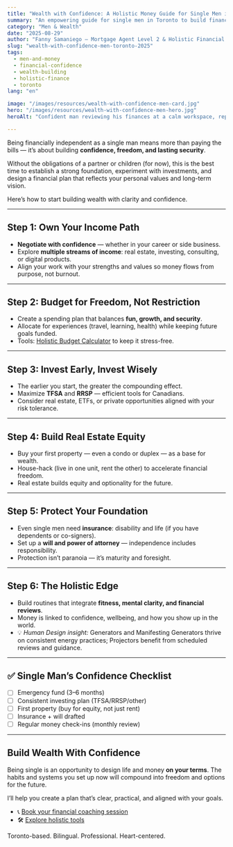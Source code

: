 ```yaml
---
title: "Wealth with Confidence: A Holistic Money Guide for Single Men in Toronto (2025)"
summary: "An empowering guide for single men in Toronto to build financial confidence, independence, and long-term security — blending strategy with holistic wellbeing."
category: "Men & Wealth"
date: "2025-08-29"
author: "Fanny Samaniego — Mortgage Agent Level 2 & Holistic Financial Coach"
slug: "wealth-with-confidence-men-toronto-2025"
tags:
  - men-and-money
  - financial-confidence
  - wealth-building
  - holistic-finance
  - toronto
lang: "en"

image: "/images/resources/wealth-with-confidence-men-card.jpg"
hero: "/images/resources/wealth-with-confidence-men-hero.jpg"
heroAlt: "Confident man reviewing his finances at a calm workspace, representing independence and financial empowerment"

---
```


Being financially independent as a single man means more than paying the bills — it’s about building **confidence, freedom, and lasting security**.  

Without the obligations of a partner or children (for now), this is the best time to establish a strong foundation, experiment with investments, and design a financial plan that reflects your personal values and long-term vision.  

Here’s how to start building wealth with clarity and confidence.  

---

## Step 1: Own Your Income Path

- **Negotiate with confidence** — whether in your career or side business.  
- Explore **multiple streams of income**: real estate, investing, consulting, or digital products.  
- Align your work with your strengths and values so money flows from purpose, not burnout.  

---

## Step 2: Budget for Freedom, Not Restriction

- Create a spending plan that balances **fun, growth, and security**.  
- Allocate for experiences (travel, learning, health) while keeping future goals funded.  
- Tools: [Holistic Budget Calculator](/en/tools) to keep it stress-free.  

---

## Step 3: Invest Early, Invest Wisely

- The earlier you start, the greater the compounding effect.  
- Maximize **TFSA** and **RRSP** — efficient tools for Canadians.  
- Consider real estate, ETFs, or private opportunities aligned with your risk tolerance.  

---

## Step 4: Build Real Estate Equity

- Buy your first property — even a condo or duplex — as a base for wealth.  
- House-hack (live in one unit, rent the other) to accelerate financial freedom.  
- Real estate builds equity and optionality for the future.  

---

## Step 5: Protect Your Foundation

- Even single men need **insurance**: disability and life (if you have dependents or co-signers).  
- Set up a **will and power of attorney** — independence includes responsibility.  
- Protection isn’t paranoia — it’s maturity and foresight.  

---

## Step 6: The Holistic Edge

- Build routines that integrate **fitness, mental clarity, and financial reviews**.  
- Money is linked to confidence, wellbeing, and how you show up in the world.  
- 💡 *Human Design insight:* Generators and Manifesting Generators thrive on consistent energy practices; Projectors benefit from scheduled reviews and guidance.  

---

## ✅ Single Man’s Confidence Checklist

- [ ] Emergency fund (3–6 months)  
- [ ] Consistent investing plan (TFSA/RRSP/other)  
- [ ] First property (buy for equity, not just rent)  
- [ ] Insurance + will drafted  
- [ ] Regular money check-ins (monthly review)  

---

## Build Wealth With Confidence

Being single is an opportunity to design life and money **on your terms**. The habits and systems you set up now will compound into freedom and options for the future.  

I’ll help you create a plan that’s clear, practical, and aligned with your goals.  

- 📞 [Book your financial coaching session](/en/contact)  
- 🛠 [Explore holistic tools](/en/tools)  

Toronto-based. Bilingual. Professional. Heart-centered.  

